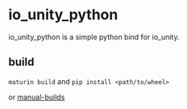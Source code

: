 # io_unity_python

io_unity_python is a simple python bind for io_unity.

## build

`maturin build` and `pip install <path/to/wheel>`

or [manual-builds](https://pyo3.rs/latest/building_and_distribution.html#manual-builds)
